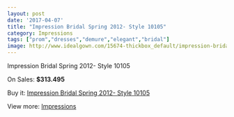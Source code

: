 ```yaml
---
layout: post
date: '2017-04-07'
title: "Impression Bridal Spring 2012- Style 10105"
category: Impressions
tags: ["prom","dresses","demure","elegant","bridal"]
image: http://www.idealgown.com/15674-thickbox_default/impression-bridal-spring-2012-style-10105.jpg
---
```

Impression Bridal Spring 2012- Style 10105

On Sales: **$313.495**
<a href="https://www.idealgown.com/en/impressions/6255-impression-bridal-spring-2012-style-10105.html"><amp-img layout="responsive" width="600" height="600" src="//www.idealgown.com/15674-thickbox_default/impression-bridal-spring-2012-style-10105.jpg" alt="Impression Bridal Spring 2012- Style 10105 0" /></a>
<a href="https://www.idealgown.com/en/impressions/6255-impression-bridal-spring-2012-style-10105.html"><amp-img layout="responsive" width="600" height="600" src="//www.idealgown.com/15676-thickbox_default/impression-bridal-spring-2012-style-10105.jpg" alt="Impression Bridal Spring 2012- Style 10105 1" /></a>
<a href="https://www.idealgown.com/en/impressions/6255-impression-bridal-spring-2012-style-10105.html"><amp-img layout="responsive" width="600" height="600" src="//www.idealgown.com/15675-thickbox_default/impression-bridal-spring-2012-style-10105.jpg" alt="Impression Bridal Spring 2012- Style 10105 2" /></a>

Buy it: [Impression Bridal Spring 2012- Style 10105](https://www.idealgown.com/en/impressions/6255-impression-bridal-spring-2012-style-10105.html "Impression Bridal Spring 2012- Style 10105")

View more: [Impressions](https://www.idealgown.com/en/91-impressions "Impressions")